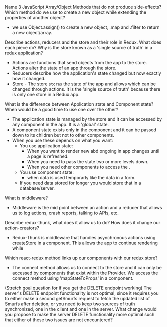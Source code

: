 Name 3 JavaScript Array/Object Methods that do not produce side-effects? 
Which method do we use to create a new object while extending the properties of 
another object?

* we use Object.assign() to create a new object, .map and .filter to return a new object/array.


Describe actions, reducers and the store and their role in Redux. 
What does each piece do? Why is the store known as a 'single source of truth' in 
a redux application?

* Actions are functions that send objects from the app to the store. Actions alter the state of an app through 
the store. 
* Reducers describe how the application's state changed but now exactly how it changed.
* Store - The store `stores` the state of the app and allows which can be changed through actions. It is the 
'single source of truth' because there is only one store in a Redux app. 

What is the difference between Application state and Component state? When would be a good time to use one over the other?

* The application state is managed by the store and it can be accessed by any component in the app. It is a 'global' state.
* A component state exists only in the component and it can be passed down to its children but not to other components.
* When you use these depends on what you want:
    * You use application state:
        * When you want to render new abd ongoing in app changes until a page is refreshed.
        * When you need to pass the state two or more levels down.
        * When you need other components to access the .
    * You use component state:
        * when data is used temporarly like the data in a form.
    * If you need data stored for longer you would store that in a database/server.

What is middleware?
* Middleware is the mid point between an action and a reducer that allows us to log actions, crash reports, talking to APIs, etc.

Describe redux-thunk, what does it allow us to do? How does it change our action-creators?
* Redux-Thunk is middleware that handles asynchronous actions using createStore in a component. This allows the app to continue rendering while 

Which react-redux method links up our components with our redux store?
* The connect method allows us to connect to the store and it can only be accessed by components that exist within the Provider. We access the connect method using 
'mapStateToProps' in a component.

(Stretch goal question for if you get the DELETE endpoint working) The server's DELETE endpoint functionality is not optimal, 
since it requires you to either make a second getSmurfs request to fetch the updated list of Smurfs after deletion, or you need to keep 
two sources of truth synchronized, one in the client and one in the server. What change would you propose to make the server DELETE functionality more 
optimal such that either of these two issues are not encountered?